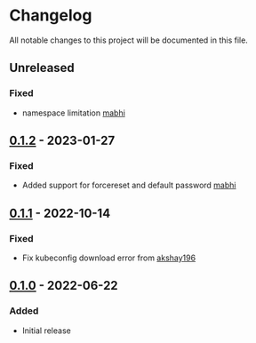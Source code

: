 # Changelog

All notable changes to this project will be documented in this file.

## Unreleased

### Fixed
- namespace limitation [mabhi](https://github.com/mabhi)

## [0.1.2] - 2023-01-27

### Fixed
- Added support for forcereset and default password [mabhi](https://github.com/mabhi)

## [0.1.1] - 2022-10-14
### Fixed
- Fix kubeconfig download error from [akshay196](https://github.com/akshay196)

## [0.1.0] - 2022-06-22
### Added
- Initial release

[Unreleased]: https://github.com/paralus/cli/compare/v0.1.2...HEAD
[0.1.2]: https://github.com/paralus/cli/compare/v0.1.1...v0.1.2
[0.1.1]: https://github.com/paralus/cli/compare/v0.1.0...v0.1.1
[0.1.0]: https://github.com/paralus/cli/releases/tag/v0.1.0
